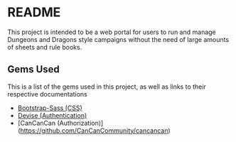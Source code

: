 # README

This project is intended to be a web portal for users to run and manage Dungeons and Dragons style campaigns without the need of large amounts of sheets and rule books.

## Gems Used

This is a list of the gems used in this project, as well as links to their respective documentations

* [Bootstrap-Sass (CSS)](https://github.com/twbs/bootstrap-sass)
* [Devise (Authentication)](https://github.com/plataformatec/devise)
* [CanCanCan (Authorization)] (https://github.com/CanCanCommunity/cancancan)
